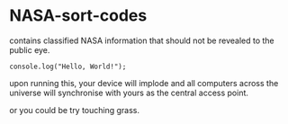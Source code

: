 # NASA-sort-codes
contains classified NASA information that should not be revealed to the public eye.

`console.log("Hello, World!");`

upon running this, your device will implode and all computers across the universe will synchronise with yours as the central access point.

or you could be try touching grass.
